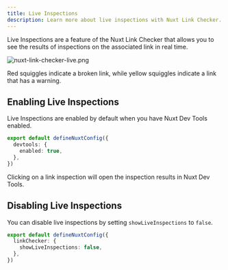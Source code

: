 ```yaml
---
title: Live Inspections
description: Learn more about live inspections with Nuxt Link Checker.
---
```


Live Inspections are a feature of the Nuxt Link Checker that allows you to see the results of inspections 
on the associated link in real time.

![nuxt-link-checker-live.png](/nuxt-link-checker-live.png)

Red squiggles indicate a broken link, while yellow squiggles indicate a link that has a warning.

## Enabling Live Inspections

Live Inspections are enabled by default when you have Nuxt Dev Tools enabled.

```ts [nuxt.config.ts]
export default defineNuxtConfig({
  devtools: {
    enabled: true,
  },
})
```

Clicking on a link inspection will open the inspection results in Nuxt Dev Tools.

## Disabling Live Inspections

You can disable live inspections by setting `showLiveInspections` to `false`.

```ts [nuxt.config.ts]
export default defineNuxtConfig({
  linkChecker: {
    showLiveInspections: false,
  },
})
```

